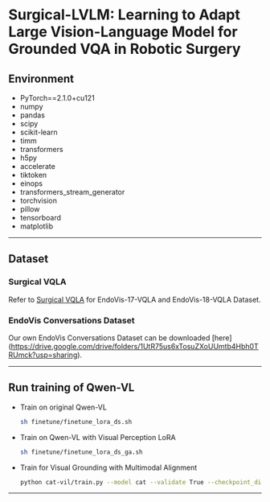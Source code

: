 # Surgical-LVLM: Learning to Adapt Large Vision-Language Model for Grounded VQA in Robotic Surgery


## Environment

- PyTorch==2.1.0+cu121
- numpy
- pandas
- scipy
- scikit-learn
- timm
- transformers
- h5py
- accelerate
- tiktoken
- einops
- transformers_stream_generator
- torchvision
- pillow
- tensorboard
- matplotlib

---

## Dataset

### Surgical VQLA
Refer to [Surgical VQLA](https://github.com/longbai1006/Surgical-VQLA) for EndoVis-17-VQLA and EndoVis-18-VQLA Dataset.

### EndoVis Conversations Dataset
Our own EndoVis Conversations Dataset can be downloaded [here] (https://drive.google.com/drive/folders/1UtR75us6xTosuZXoUUmtb4Hbh0TRUmck?usp=sharing).

---


## Run training of Qwen-VL
- Train on original Qwen-VL
    ```bash
    sh finetune/finetune_lora_ds.sh
    ```
    
- Train on Qwen-VL with Visual Perception LoRA
    ```bash
    sh finetune/finetune_lora_ds_ga.sh
    ```

- Train for Visual Grounding with Multimodal Alignment 
    ```bash
    python cat-vil/train.py --model cat --validate True --checkpoint_dir checkpoints/cat_o
    ```
---

    






